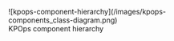 <!-- I dislike how the mermaid diagram looks, hence I drew it in draw.io. ~Ivan -->

<figure markdown>
  ![kpops-component-hierarchy](/images/kpops-components_class-diagram.png)
  <figcaption>KPOps component hierarchy</figcaption>
</figure>

<!-- ```mermaid
classDiagram
    BaseDefaultsComponent <|-- PipelineComponent
    PipelineComponent <|-- KafkaConnector
    PipelineComponent <|-- KubernetesApp
    KafkaConnector <|-- KafkaSourceConnector
    KafkaConnector <|-- KafkaSinkConnector
    KubernetesApp <|-- KafkaApp
    KafkaApp <|-- StreamsApp
    KafkaApp <|-- ProducerApp
    ``` -->
